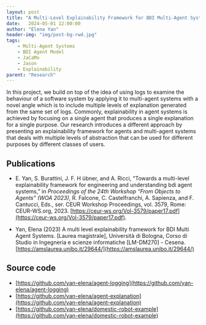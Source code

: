 ```yaml
---
layout: post
title: "A Multi-Level Explainability Framework for BDI Multi-Agent Systems"
date:   2024-05-01 12:00:00
author: "Elena Yan"
header-img: "img/post-bg-rwd.jpg"
tags: 
    - Multi-Agent Systems
    - BDI Agent Model
    - JaCaMo
    - Jason
    - Explainability
parent: "Research"
---
```


In this project, we build on top of the idea of using logs to examine the behaviour of a software system by applying it to multi-agent systems with a novel angle which is to include multiple levels of explanation generated from the same set of logs. Commonly, explainability in agent systems is achieved by focusing on a single agent that produces a single explanation for a single purpose. Our research introduces a different approach by presenting an explainability framework for agents and multi-agent systems that deals with multiple levels of abstraction that can be used for different purposes by different classes of users.

## Publications
- E. Yan, S. Burattini, J. F. H ̈ubner, and A. Ricci, “Towards a multi-level explainability
framework for engineering and understanding bdi agent systems,” in *Proceedings of the 24th
Workshop “From Objects to Agents” (WOA 2023)*, R. Falcone, C. Castelfranchi,
A. Sapienza, and F. Cantucci, Eds., ser. CEUR Workshop Proceedings, vol. 3579, Rome:
CEUR-WS.org, 2023. [https://ceur-ws.org/Vol-3579/paper17.pdf](https://ceur-ws.org/Vol-3579/paper17.pdf).

- Yan, Elena (2023) A multi level explainability framework for BDI Multi Agent Systems. [Laurea magistrale], Università di Bologna, Corso di Studio in Ingegneria e scienze informatiche [LM-DM270] - Cesena. [https://amslaurea.unibo.it/29644/](https://amslaurea.unibo.it/29644/)

## Source code 
- [https://github.com/yan-elena/agent-logging](https://github.com/yan-elena/agent-logging)
- [https://github.com/yan-elena/agent-explanation](https://github.com/yan-elena/agent-explanation)
- [https://github.com/yan-elena/domestic-robot-example](https://github.com/yan-elena/domestic-robot-example)